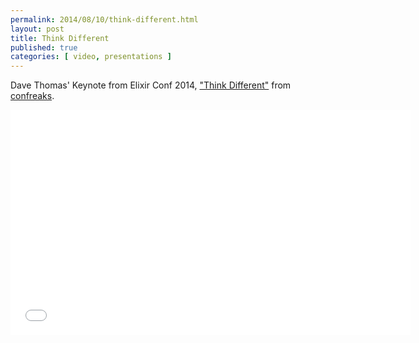 ```yaml
---
permalink: 2014/08/10/think-different.html
layout: post
title: Think Different
published: true
categories: [ video, presentations ]
---
```


Dave Thomas' Keynote from Elixir Conf 2014, ["Think Different"](http://www.confreaks.com/videos/4119-elixirconf2014-opening-keynote-think-different) 
from [confreaks](http://www.confreaks.com/).

<iframe width="640" height="360" src="//www.youtube.com/embed/5hDVftaPQwY?feature=player_embedded" frameborder="0" allowfullscreen></iframe>

